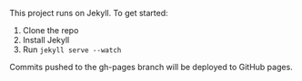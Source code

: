 This project runs on Jekyll. To get started:

1) Clone the repo
2) Install Jekyll
3) Run `jekyll serve --watch`

Commits pushed to the gh-pages branch will be deployed to GitHub pages.